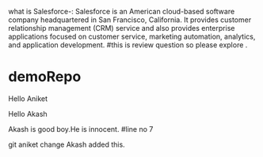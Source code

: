 

what is Salesforce-:
Salesforce is an American cloud-based software company headquartered in San Francisco, California. It provides customer relationship management (CRM) service and also provides enterprise applications focused on customer service, marketing automation, analytics, and application development.
#this is review question so please explore .

# demoRepo

Hello Aniket

Hello Akash 


Akash is good boy.He is innocent.
#line no 7 

git aniket change
Akash added this.


